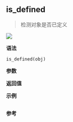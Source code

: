 ## is_defined

> 检测对象是否已定义

![](https://img.shields.io/badge/-Object-blue)

**语法**

`is_defined(obj)`

**参数**

**返回值**

**示例**

```js

```

**参考**
